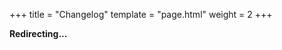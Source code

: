 +++
title = "Changelog"
template = "page.html"
weight = 2
+++

**Redirecting...**

<script>
  window.location.replace('https://github.com/clabe45/vidar/blob/master/CHANGELOG.md')
</script>
